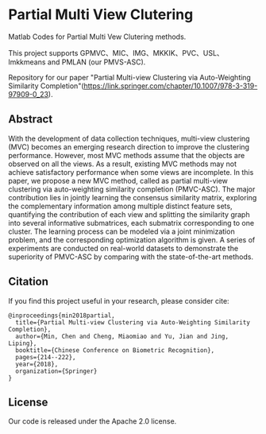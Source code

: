 # Partial Multi View Clutering

Matlab Codes for Partial Multi Vew Clutering methods.

This project supports GPMVC、MIC、IMG、MKKIK、PVC、USL、lmkkmeans and PMLAN (our PMVS-ASC).

Repository for our paper "Partial Multi-view Clustering via Auto-Weighting Similarity Completion"(https://link.springer.com/chapter/10.1007/978-3-319-97909-0_23).

## Abstract

With the development of data collection techniques, multi-view clustering (MVC) becomes an emerging research direction to improve the clustering performance. However, most MVC methods assume that the objects are observed on all the views. As a result, existing MVC methods may not achieve satisfactory performance when some views are incomplete. In this paper, we propose a new MVC method, called as partial multi-view clustering via auto-weighting similarity completion (PMVC-ASC). The major contribution lies in jointly learning the consensus similarity matrix, exploring the complementary information among multiple distinct feature sets, quantifying the contribution of each view and splitting the similarity graph into several informative submatrices, each submatrix corresponding to one cluster. The learning process can be modeled via a joint minimization problem, and the corresponding optimization algorithm is given. A series of experiments are conducted on real-world datasets to demonstrate the superiority of PMVC-ASC by comparing with the state-of-the-art methods.

## Citation

If you find this project useful in your research, please consider cite:
```
@inproceedings{min2018partial,
  title={Partial Multi-view Clustering via Auto-Weighting Similarity Completion},
  author={Min, Chen and Cheng, Miaomiao and Yu, Jian and Jing, Liping},
  booktitle={Chinese Conference on Biometric Recognition},
  pages={214--222},
  year={2018},
  organization={Springer}
}
```

## License

Our code is released under the Apache 2.0 license.

